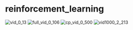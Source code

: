 # reinforcement_learning

![vid_0_13](https://user-images.githubusercontent.com/53657825/178180364-96cd557e-690b-4d19-ad4c-9b8f0abde39e.gif)
![full_vid_0_106](https://user-images.githubusercontent.com/53657825/178180373-fd35ee6c-5d02-4cdc-bfe7-a85ad6524eea.gif)
![cp_vid_0_500](https://user-images.githubusercontent.com/53657825/178180374-287ae378-cea7-4bc3-aecf-766a300f09eb.gif)
![vid1000_2_213](https://user-images.githubusercontent.com/53657825/178180474-cba74be6-9c0b-45b7-88eb-1d04ceb2a6c1.gif)
